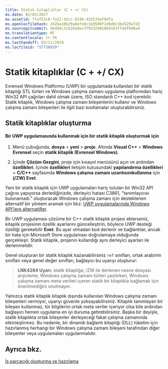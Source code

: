 ```yaml
---
title: Statik kitaplıklar (C + +/ CX)
ms.date: 02/03/2017
ms.assetid: 7faf53c8-fa21-42cc-8246-d32533ef9dfa
ms.openlocfilehash: 242ba10b29a8efe0c3e9580f1d0d0c3be529a7d2
ms.sourcegitcommit: dedd4c3cb28adec3793329018b9163ffddf890a4
ms.translationtype: MT
ms.contentlocale: tr-TR
ms.lasthandoff: 03/11/2019
ms.locfileid: "57738939"
---
```

# <a name="static-libraries-ccx"></a>Statik kitaplıklar (C + +/ CX)

Evrensel Windows Platformu (UWP) bir uygulamada kullanılan bir statik kitaplığı STL türleri ve Windows çalışma zamanı uygulama platformdan hariç Win32 API çağrıları dahil olmak üzere, ISO standardı C++ kod içerebilir. Statik kitaplık, Windows çalışma zamanı bileşenlerini kullanır ve Windows çalışma zamanı bileşenleri ile ilgili bazı kısıtlamalar oluşturabilirsiniz.

## <a name="creating-static-libraries"></a>Statik kitaplıklar oluşturma

#### <a name="to-create-a-static-library-for-use-in-a-uwp-app"></a>Bir UWP uygulamasında kullanmak için bir statik kitaplık oluşturmak için

1. Menü çubuğunda, **dosya** > **yeni** > **proje**. Altında **Visual C++** > **Windows Evrensel** seçin **statik kitaplık (Evrensel Windows)**.

1. İçinde **Çözüm Gezgini**, proje için kısayol menüsünü açın ve ardından **özellikleri**. İçinde **özellikleri** iletişim kutusundaki **yapılandırma özellikleri** > **C/C++** sayfasında **Windows çalışma zamanı uzantısınıkullanma** için **(/ZW) Evet**.

Yeni bir statik kitaplık için UWP uygulamaları hariç tutulan bir Win32 API çağrısı yapıyorsa derlediğinizde, derleyici hatası C3861, "tanımlayıcısı bulunamadı." oluşturacak Windows çalışma zamanı için desteklenen alternatif bir yöntem aramak için bkz: [UWP uygulamalarında Windows API'lere alternatifler](/uwp/win32-and-com/alternatives-to-windows-apis-uwp).

Bir UWP uygulaması çözüme bir C++ statik kitaplık projesi eklerseniz, kitaplık projesinin özellik ayarlarını güncelleştirin, böylece UWP desteği özelliği gerekebilir **Evet**. Bu ayar olmadan kod derlenir ve bağlantılar, ancak bir hata için Microsoft Store uygulaması doğrulamaya olduğunda gerçekleşir. Statik kitaplık, projenin kullandığı aynı derleyici ayarları ile derlenmelidir.

Genel oluşturan bir statik kitaplık kazanabilirsiniz `ref` sınıfları, ortak arabirim sınıfları veya genel değer sınıfları, bağlayıcı bu uyarıyı oluşturur:

> **LNK4264 Uyarı:** statik kitaplığa; /ZW ile derlenen nesne dosyası arşivleme, Windows çalışma zamanı türleri yazılırken, Windows çalışma zamanı meta verileri içeren statik bir kitaplıkla bağlamak için önerilmediğini unutmayın.

Yalnızca statik kitaplık kitaplık dışında kullanılan Windows çalışma zamanı bileşenleri vermiyor, uyarıyı güvenle yoksayabilirsiniz. Kitaplık tanımlayan bir bileşen kullanmaz, tür bilgilerini ortak meta veriler içeriyor olsa bile ardından bağlayıcı hemen uygulama en iyi duruma getirebilirsiniz. Başka bir deyişle, statik kitaplıkta ortak bileşenler derleyeceği fakat çalışma zamanında etkinleştirmez. Bu nedenle, bir dinamik bağlantı kitaplığı (DLL) tüketim için hazırlanmış herhangi bir Windows çalışma zamanı bileşeni tarafından diğer bileşenler veya uygulamaları uygulanmalıdır.

## <a name="see-also"></a>Ayrıca bkz.

[İş parçacığı oluşturma ve hazırlama](../cppcx/threading-and-marshaling-c-cx.md)
